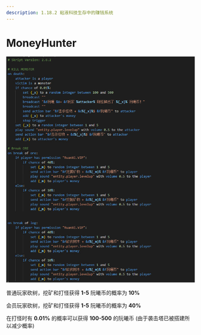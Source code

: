 ```yaml
---
description: 1.18.2 粘液科技生存中的赚钱系统
---
```


# MoneyHunter

![由于写的蛮垃圾的给各位大佬帮忙改良改良](<../.gitbook/assets/image (7).png>)

普通玩家砍树，挖矿和打怪获得 **1-5** 阮曦币的概率为 **10%**

会员玩家砍树，挖矿和打怪获得 **1-5** 阮曦币的概率为 **40%**

在打怪时有 **0.01%** 的概率可以获得 **100-500** 的阮曦币 (由于袭击塔已被搭建所以减少概率)
